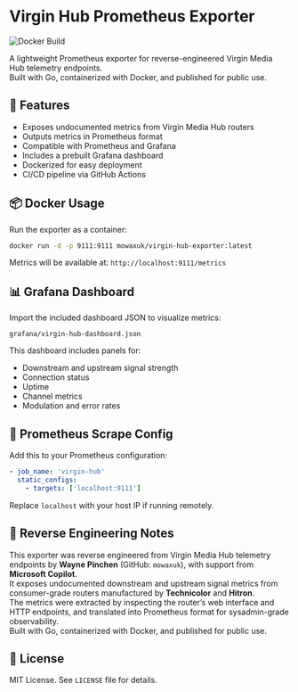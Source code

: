 # Virgin Hub Prometheus Exporter

![Docker Build](https://github.com/mowaxuk/virgin-hub-exporter/actions/workflows/docker-build.yml/badge.svg)

A lightweight Prometheus exporter for reverse-engineered Virgin Media Hub telemetry endpoints.  
Built with Go, containerized with Docker, and published for public use.

## 🚀 Features

- Exposes undocumented metrics from Virgin Media Hub routers
- Outputs metrics in Prometheus format
- Compatible with Prometheus and Grafana
- Includes a prebuilt Grafana dashboard
- Dockerized for easy deployment
- CI/CD pipeline via GitHub Actions

## 📦 Docker Usage

Run the exporter as a container:

```bash
docker run -d -p 9111:9111 mowaxuk/virgin-hub-exporter:latest
```

Metrics will be available at: `http://localhost:9111/metrics`

## 📊 Grafana Dashboard

Import the included dashboard JSON to visualize metrics:

`grafana/virgin-hub-dashboard.json`

This dashboard includes panels for:

- Downstream and upstream signal strength
- Connection status
- Uptime
- Channel metrics
- Modulation and error rates

## 🔧 Prometheus Scrape Config

Add this to your Prometheus configuration:

```yaml
- job_name: 'virgin-hub'
  static_configs:
    - targets: ['localhost:9111']
```

Replace `localhost` with your host IP if running remotely.

## 🧠 Reverse Engineering Notes

This exporter was reverse engineered from Virgin Media Hub telemetry endpoints by **Wayne Pinchen** (GitHub: `mowaxuk`), with support from **Microsoft Copilot**.  
It exposes undocumented downstream and upstream signal metrics from consumer-grade routers manufactured by **Technicolor** and **Hitron**.  
The metrics were extracted by inspecting the router’s web interface and HTTP endpoints, and translated into Prometheus format for sysadmin-grade observability.  
Built with Go, containerized with Docker, and published for public use.

## 📜 License

MIT License. See `LICENSE` file for details.
